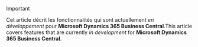 > [!IMPORTANT]
> <span data-ttu-id="aef4b-101">Cet article décrit les fonctionnalités qui sont actuellement _en développement_ pour **Microsoft Dynamics 365 Business Central**.</span><span class="sxs-lookup"><span data-stu-id="aef4b-101">This article covers features that are currently _in development_ for **Microsoft Dynamics 365 Business Central**.</span></span>
